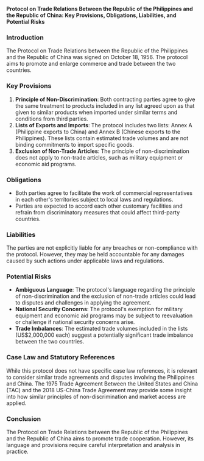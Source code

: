 **Protocol on Trade Relations Between the Republic of the Philippines and the Republic of China: Key Provisions, Obligations, Liabilities, and Potential Risks**

### **Introduction**

The Protocol on Trade Relations between the Republic of the Philippines and the Republic of China was signed on October 18, 1956. The protocol aims to promote and enlarge commerce and trade between the two countries.

### **Key Provisions**

1.  **Principle of Non-Discrimination**: Both contracting parties agree to give the same treatment to products included in any list agreed upon as that given to similar products when imported under similar terms and conditions from third parties.
2.  **Lists of Exports and Imports**: The protocol includes two lists: Annex A (Philippine exports to China) and Annex B (Chinese exports to the Philippines). These lists contain estimated trade volumes and are not binding commitments to import specific goods.
3.  **Exclusion of Non-Trade Articles**: The principle of non-discrimination does not apply to non-trade articles, such as military equipment or economic aid programs.

### **Obligations**

*   Both parties agree to facilitate the work of commercial representatives in each other's territories subject to local laws and regulations.
*   Parties are expected to accord each other customary facilities and refrain from discriminatory measures that could affect third-party countries.

### **Liabilities**

The parties are not explicitly liable for any breaches or non-compliance with the protocol. However, they may be held accountable for any damages caused by such actions under applicable laws and regulations.

### **Potential Risks**

*   **Ambiguous Language**: The protocol's language regarding the principle of non-discrimination and the exclusion of non-trade articles could lead to disputes and challenges in applying the agreement.
*   **National Security Concerns**: The protocol's exemption for military equipment and economic aid programs may be subject to reevaluation or challenge if national security concerns arise.
*   **Trade Imbalances**: The estimated trade volumes included in the lists (US$2,000,000 each) suggest a potentially significant trade imbalance between the two countries.

### **Case Law and Statutory References**

While this protocol does not have specific case law references, it is relevant to consider similar trade agreements and disputes involving the Philippines and China. The 1975 Trade Agreement Between the United States and China (TAC) and the 2018 US-China Trade Agreement may provide some insight into how similar principles of non-discrimination and market access are applied.

### **Conclusion**

The Protocol on Trade Relations between the Republic of the Philippines and the Republic of China aims to promote trade cooperation. However, its language and provisions require careful interpretation and analysis in practice.